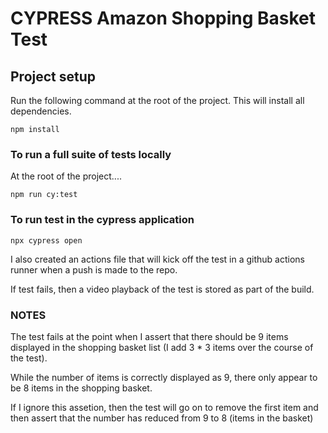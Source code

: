 # CYPRESS Amazon Shopping Basket Test

## Project setup
Run the following command at the root of the project. This will install all dependencies.
```
npm install
```

### To run a full suite of tests locally
At the root of the project....
```
npm run cy:test
```

### To run test in the cypress application

```
npx cypress open
```

I also created an actions file that will kick off the test in a github actions runner when a push is made to the repo.

If test fails, then a video playback of the test is stored as part of the build.

###  NOTES
The test fails at the point when I assert that there should be 9 items displayed in the shopping basket list (I add 3 * 3 items over the course of the test).

While the number of items is correctly displayed as 9, there only appear to be 8 items in the shopping basket.

If I ignore this assetion, then the test will go on to remove the first item and then assert that the number has reduced from 9 to 8 (items in the basket)
